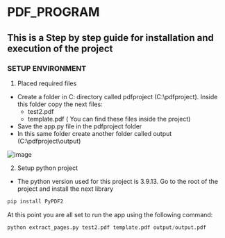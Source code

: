 # PDF_PROGRAM

## This is a Step by step guide for installation and execution of the project

### SETUP ENVIRONMENT

1. Placed required files
- Create a folder in C: directory called pdfproject (C:\pdfproject). Inside this folder copy the next files:
  * test2.pdf
  * template.pdf
  ( You can find these files inside the project)
- Save the app.py file in the pdfproject folder
- In this same folder create another folder called output (C:\pdfproject\output)


![image](https://github.com/JuPaRaMo/pdf_program/assets/30596170/ed70e798-0aaa-44c8-8be5-001ba747e858)

 2. Setup python project

 - The python version used for this project is 3.9.13.
 Go to the root of the project and install the next library
 ```python
 pip install PyPDF2
 ```
 
  At this point you are all set to run the app using the following command:
 ```python
 python extract_pages.py test2.pdf template.pdf output/output.pdf
 ```


